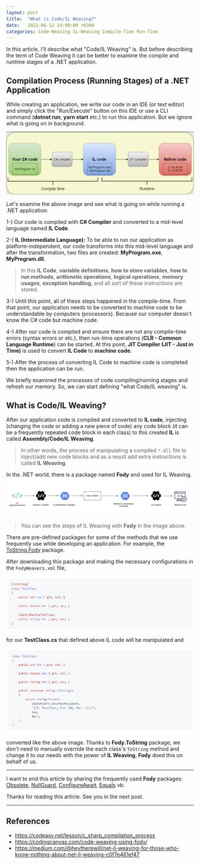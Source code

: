 ```yaml
---
layout: post
title:  "What is Code/IL Weaving?"
date:   2022-06-12 14:00:00 +0300
categories: Code-Weaving IL-Weaving Compile-Time Run-Time
---
```


In this article, I'll describe what "Code/IL Weaving" is. But before describing the term of Code Weaving it can be better to examine the compile and runtime stages of a .NET application.

## Compilation Process (Running Stages) of a .NET Application

While creating an application, we write our code in an IDE (or text editor) and simply click the "Run/Execute" button on this IDE or use a CLI command (**dotnet run**, **yarn start** etc.) to run this application. But we ignore what is going on in background.

![Running Stages](/assets/images/weaving-article/running-stages.png)

Let's examine the above image and see what is going on while running a .NET application:

1-) Our code is compiled with **C# Compiler** and converted to a mid-level language named **IL Code**.

2-) **IL (Intermediate Language):** To be able to run our application as platform-independent, our code transforms into this mid-level language and after the transformation, two files are created: **MyProgram.exe**, **MyProgram.dll**.

> In this **IL Code**, **variable definitions**, **how to store variables**, **how to run methods**, **arithmetic operations**, **logical operations**, **memory usages**, **exception handling**, and all sort of these instructions are stored.

3-) Until this point, all of these steps happened in the compile-time. From that point, our application needs to be converted to machine code to be understandable by computers (processors). Because our computer doesn't know the C# code but machine code.

4-) After our code is compiled and ensure there are not any compile-time errors (syntax errors or etc.), then run-time operations (**CLR - Common Language Runtime**) can be started. At this point, **JIT Compiler (JIT - Just in Time)** is used to convert **IL Code** to **machine code**.

5-) After the process of converting IL Code to machine code is completed then the application can be run.

We briefly examined the processes of code compiling/running stages and refresh our memory. So, we can start defining "what Code/IL weaving" is.

## What is Code/IL Weaving?

After our application code is compiled and converted to **IL code**, injecting (changing the code or adding a new piece of code) any code block (it can be a frequently repeated code block in each class) to this created **IL** is called **Assembly/Code/IL Weaving**.

> In other words, the process of manipulating a compiled `*.dll` file to inject/add new code blocks and as a result add extra instructions is called **IL Weaving**.

In the .NET world, there is a package named **Fody** and used for IL Weaving. 

![IL Weaving with Fody](/assets/images/weaving-article/il-weaving-with-fody.png)

> You can see the steps of IL Weaving with **Fody** in the image above.

There are pre-defined packages for some of the methods that we use frequently use while developing an application. For example, the [ToString.Fody](https://github.com/Fody/ToString) package.

After downloading this package and making the necessary configurations in the `FodyWeavers.xml` file,

![TestClass.cs](/assets/images/weaving-article/il-weaving-1.png)

for our **TestClass.cs** that defined above IL code will be manipulated and

![TestClass.cs (Manipulated)](/assets/images/weaving-article/il-weaving-2.png)

converted like the above image. Thanks to **Fody.ToString** package, we don't need to manually override the each class's `ToString` method and change it to our needs with the power of **IL Weaving**, **Fody** doed this on behalf of us.

---

I want to end this article by sharing the frequently used **Fody** packages: [Obsolete](https://github.com/Fody/Obsolete), [NullGuard](https://github.com/Fody/NullGuard), [ConfigureAwait](https://github.com/Fody/ConfigureAwait), [Equals](https://github.com/Fody/Equals) vb.

Thanks for reading this article. See you in the next post.

---

## References

* https://codeasy.net/lesson/c_sharp_compilation_process
* https://codingcanvas.com/code-weaving-using-fody/
* https://medium.com/@heytherewill/net-il-weaving-for-those-who-know-nothing-about-net-il-weaving-c0f7e461ef47